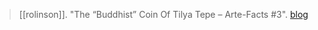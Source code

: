 > [[rolinson]]. "The “Buddhist” Coin Of Tilya Tepe – Arte-Facts #3". [blog](https://aryaakasha.com/2019/09/19/the-buddhist-coin-of-tilya-tepe-arte-facts-3/)